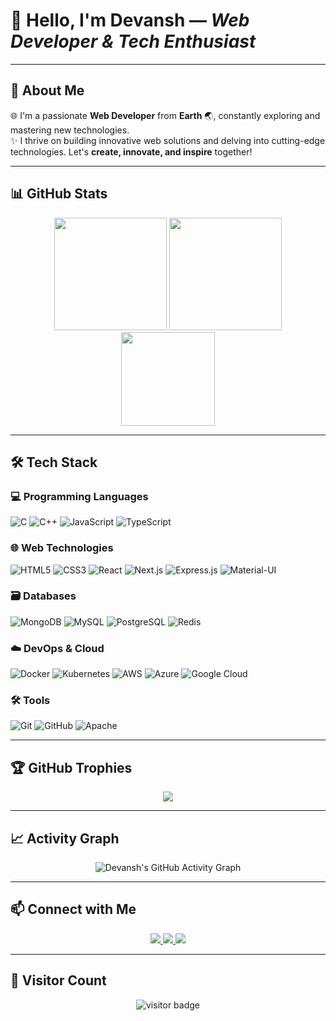 # 👋 Hello, I'm **Devansh** — *Web Developer & Tech Enthusiast*

---

## 🚀 **About Me**
🌐 I'm a passionate **Web Developer** from **Earth** 🌏, constantly exploring and mastering new technologies.  
✨ I thrive on building innovative web solutions and delving into cutting-edge technologies. Let's **create, innovate, and inspire** together!

---

## 📊 **GitHub Stats**

<div align="center">
  <img src="https://github-readme-stats.vercel.app/api?username=devansh-m12&theme=radical&hide_border=false&include_all_commits=true&count_private=true&show_icons=true" height="180em"/>
  <img src="https://github-readme-streak-stats.herokuapp.com/?user=devansh-m12&theme=radical&hide_border=false" height="180em"/>
</div>

<div align="center">
  <img src="https://github-readme-stats.vercel.app/api/top-langs/?username=devansh-m12&theme=radical&hide_border=false&layout=compact&langs_count=10" height="150em"/>
</div>

---

## 🛠️ **Tech Stack**

### 💻 **Programming Languages**
![C](https://img.shields.io/badge/C-%2300599C.svg?style=for-the-badge&logo=c&logoColor=white)
![C++](https://img.shields.io/badge/C%2B%2B-%2300599C.svg?style=for-the-badge&logo=c%2B%2B&logoColor=white)
![JavaScript](https://img.shields.io/badge/JavaScript-%23323330.svg?style=for-the-badge&logo=javascript&logoColor=%23F7DF1E)
![TypeScript](https://img.shields.io/badge/TypeScript-%23007ACC.svg?style=for-the-badge&logo=typescript&logoColor=white)

### 🌐 **Web Technologies**
![HTML5](https://img.shields.io/badge/HTML5-%23E34F26.svg?style=for-the-badge&logo=html5&logoColor=white)
![CSS3](https://img.shields.io/badge/CSS3-%231572B6.svg?style=for-the-badge&logo=css3&logoColor=white)
![React](https://img.shields.io/badge/React-%2320232A.svg?style=for-the-badge&logo=react&logoColor=%2361DAFB)
![Next.js](https://img.shields.io/badge/Next.js-black?style=for-the-badge&logo=next.js&logoColor=white)
![Express.js](https://img.shields.io/badge/Express.js-%23404D59.svg?style=for-the-badge&logo=express&logoColor=%2361DAFB)
![Material-UI](https://img.shields.io/badge/Material--UI-%230081CB.svg?style=for-the-badge&logo=material-ui&logoColor=white)

### 🗃️ **Databases**
![MongoDB](https://img.shields.io/badge/MongoDB-%234EA94B.svg?style=for-the-badge&logo=mongodb&logoColor=white)
![MySQL](https://img.shields.io/badge/MySQL-%2300F.svg?style=for-the-badge&logo=mysql&logoColor=white)
![PostgreSQL](https://img.shields.io/badge/PostgreSQL-%23316192.svg?style=for-the-badge&logo=postgresql&logoColor=white)
![Redis](https://img.shields.io/badge/Redis-%23DD0031.svg?style=for-the-badge&logo=redis&logoColor=white)

### ☁️ **DevOps & Cloud**
![Docker](https://img.shields.io/badge/Docker-%230DB7ED.svg?style=for-the-badge&logo=docker&logoColor=white)
![Kubernetes](https://img.shields.io/badge/Kubernetes-%23326CE5.svg?style=for-the-badge&logo=kubernetes&logoColor=white)
![AWS](https://img.shields.io/badge/AWS-%23FF9900.svg?style=for-the-badge&logo=amazon-aws&logoColor=white)
![Azure](https://img.shields.io/badge/Azure-%230072C6.svg?style=for-the-badge&logo=microsoftazure&logoColor=white)
![Google Cloud](https://img.shields.io/badge/Google%20Cloud-%234285F4.svg?style=for-the-badge&logo=google-cloud&logoColor=white)

### 🛠 **Tools**
![Git](https://img.shields.io/badge/Git-%23F05033.svg?style=for-the-badge&logo=git&logoColor=white)
![GitHub](https://img.shields.io/badge/GitHub-%23121011.svg?style=for-the-badge&logo=github&logoColor=white)
![Apache](https://img.shields.io/badge/Apache-%23D42029.svg?style=for-the-badge&logo=apache&logoColor=white)

---

## 🏆 **GitHub Trophies**
<div align="center">
  <img src="https://github-profile-trophy.vercel.app/?username=devansh-m12&theme=radical&no-frame=false&no-bg=true&margin-w=4"/>
</div>

---

## 📈 **Activity Graph**
<div align="center">
  <img src="https://github-readme-activity-graph.vercel.app/graph?username=devansh-m12&theme=radical" alt="Devansh's GitHub Activity Graph"/>
</div>

---

## 📫 **Connect with Me**
<div align="center">
  <a href="https://linkedin.com/in/devansh-m12">
    <img src="https://img.shields.io/badge/LinkedIn-%230077B5.svg?style=for-the-badge&logo=linkedin&logoColor=white" />
  </a>
  <a href="https://x.com/d3v1sX">
    <img src="https://img.shields.io/badge/X-%231DA1F2.svg?style=for-the-badge&logo=X&logoColor=black" />
  </a>
  <a href="https://www.d3v1sh.tech">
    <img src="https://img.shields.io/badge/Website-%23000000.svg?style=for-the-badge&logo=About.me&logoColor=white" />
  </a>
</div>

---

## 👀 **Visitor Count**
<div align="center">
  <img src="https://profile-counter.glitch.me/devansh-m12/count.svg" alt="visitor badge" />
</div>
